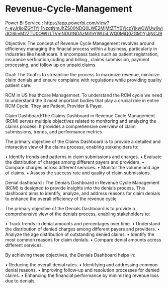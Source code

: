 # Revenue-Cycle-Management

Power Bi Service : https://app.powerbi.com/view?r=eyJrIjoiZGY1YjI1NzgtNmJhZS00NDQ0LWE2MjMtZTY0YjczYjkwOWUwIiwidCI6ImM2ZTU0OWIzLTVmNDUtNDAzMi1hYWU5LWQ0MjQ0ZGM1YjJjNCJ9

Objective: The concept of Revenue Cycle Management revolves around efficiency managing the finacial process within a business, particularly in industries like healthcare. It encompass tasks such as patient registration, insurance verfication,coding and billing , claims submission, payment processing, and follow up on unpaid claims. 

Goal: The Goal is to streamline the process to maximize revenue, minimize claim denials and ensure complaine with regulations while providing quality patient care.

RCM in US healthcare Managemnet:
      To understand the RCM cycle we need to understand the 3 most important bodies that play a crucial role in entire RCM Cycle. They are Patient, Provider & Payer.

Claim Dashboard:The Claims Dashboard in Revenue Cycle Management (RCM) serves multiple objectives related to monitoring and analyzing the claims process. It provides a comprehensive overview of claim submissions, trends, and performance metrics

The primary objective of the Claims Dashboard is to provide a detailed and interactive view of the claims process, enabling stakeholders to:

•	Identify trends and patterns in claim submissions and charges.
•	Evaluate the distribution of charges among different payers and providers.
•	Compare charges across different services.
•	Monitor the volume and age of claims.
•	Assess the success rate and quality of claim submissions.

Denial dashboard : The Denials Dashboard in Revenue Cycle Management (RCM) is designed to provide insights into the denials process. This dashboard aims to identify, analyze, and address reasons for claim denials to enhance the overall efficiency of the revenue cycle

The primary objective of the Denials Dashboard is to provide a comprehensive view of the denials process, enabling stakeholders to:

•	Track trends in denial amounts and percentages over time.
•	Understand the distribution of denied charges among different payers and providers.
•	Analyze the age distribution of outstanding denied claims.
•	Identify the most common reasons for claim denials.
•	Compare denial amounts across different services.

By achieving these objectives, the Denials Dashboard helps in:

•	Reducing the overall denial rates.
•	Identifying and addressing common denial reasons.
•	Improving follow-up and resolution processes for denied claims.
•	Enhancing the financial performance by minimizing revenue loss due to denials.
